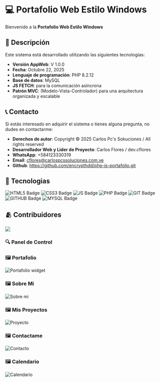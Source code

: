 # 💻 Portafolio Web Estilo Windows

Bienvenido a la **Portafolio Web Estilo Windows**

## 🌟 Descripción

Este sistema está desarrollado utilizando las siguientes tecnologías:
- **Versión AppWeb**: V 1.0.0
- **Fecha**: Octubre 22, 2025
- **Lenguaje de programación**: PHP 8.2.12
- **Base de datos**: MySQL
- **JS FETCH**: para la comunicación asíncrona
- **Patrón MVC**: (Modelo-Vista-Controlador) para una arquitectura organizada y escalable

## 📞 Contacto

Si estás interesado en adquirir el sistema o tienes alguna pregunta, no dudes en contactarme:

- **Derechos de autor**: Copyright © 2025 Carlos Pc's Sokuciones / All rights reserved
- **Desarrollador Web y Lider de Proyecto**: Carlos Flores / dev.cflores
- **WhatsApp**: +584123330319
- **Email**: cflores@carlospcssoluciones.com.ve
- **Github**: https://github.com/encrypthdd/php-js-portafolio.git

## 📍 Tecnologias

<div align="left">

![HTML5 Badge](https://img.shields.io/badge/html5-F58027?logo=html5&logoColor=fff&style=flat)
![CSS3 Badge](https://img.shields.io/badge/CSS3-274DF5?logo=CSS&logoColor=fff&style=flat)
![JS Badge](https://img.shields.io/badge/JavaScript-F2F527?logo=javascript&logoColor=fff&style=flat)
![PHP Badge](https://img.shields.io/badge/php-274DF5?logo=php&logoColor=fff&style=flat)
![GIT Badge](https://img.shields.io/badge/Git-F58027?logo=git&logoColor=fff&style=flat)
![GITHUB Badge](https://img.shields.io/badge/Github-000000?logo=github&logoColor=fff&style=flat)
![MYSQL Badge](https://img.shields.io/badge/MySQL-274DF5?logo=mysql&logoColor=000000&style=flat)
  
</div>

## 🫂 Contribuidores

<a href="https://github.com/rori2024/tasaRORI/graphs/contributors">
  <img src="https://contrib.rocks/image?repo=rori2024/tasaRORI" />
</a>

<p></p>

### 🔍 Panel de Control

### 🖼 <span>Portafolio</span>
![Portafolio widget](vistas/dist/assets/img/readme/claro.png)

### 🖼 <span>Sobre Mi</span>
![Sobre mi](vistas/dist/assets/img/readme/sobre-claro.png)

### 🖼 <span>Mis Proyectos</span>
![Proyecto](vistas/dist/assets/img/readme/proyecto-claro.png)

### 🖼 <span>Contactame</span>
![Contacto](vistas/dist/assets/img/readme/contacto-claro.png)

### 🖼 <span>Calendario</span>
![Calendario](vistas/dist/assets/img/readme/calendario-claro.png)